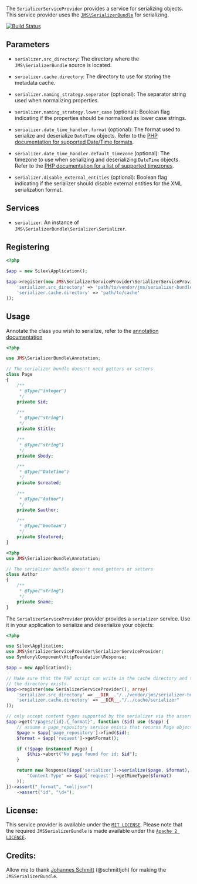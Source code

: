 The `SerializerServiceProvider` provides a service for serializing
objects. This service provider uses the [`JMS\SerializerBundle`][1] for
serializing.

[![Build Status](https://secure.travis-ci.org/pink-tie/JMSSerializerServiceProvider.png)](http://travis-ci.org/pink-tie/JMSSerializerServiceProvider)


Parameters
----------

* `serializer.src_directory`: The directory where the
`JMS\SerializerBundle` source is located.

* `serializer.cache.directory`: The directory to use for storing the
metadata cache.

* `serializer.naming_strategy.seperator` (optional): The separator
string used when normalizing properties.

* `serializer.naming_strategy.lower_case` (optional): Boolean flag
indicating if the properties should be normalized as lower case strings.

* `serializer.date_time_handler.format` (optional): The format used to
serialize and deserialize `DateTime` objects. Refer to the [PHP
documentation for supported Date/Time formats][2].

* `serializer.date_time_handler.default_timezone` (optional): The
timezone to use when serializing and deserializing `DateTime` objects.
Refer to the [PHP documentation for a list of supported timezones][3].

* `serializer.disable_external_entities` (optional): Boolean flag
indicating if the serializer should disable external entities for the
XML serialization format.

Services
--------

* `serializer`: An instance of
`JMS\SerializerBundle\Serializer\Serializer`.

Registering
-----------

```php
<?php

$app = new Silex\Application();

$app->register(new JMS\SerializerServiceProvider\SerializerServiceProvider(), array(
    'serializer.src_directory' => 'path/to/vendor/jms/serializer-bundle',
    'serializer.cache.directory' => 'path/to/cache'
));
```

Usage
-----

Annotate the class you wish to serialize, refer to the [annotation
documentation][4]

```php
<?php

use JMS\SerializerBundle\Annotation;

// The serializer bundle doesn't need getters or setters
class Page
{
    /**
     * @Type("integer")
     */
    private $id;

    /**
     * @Type("string")
     */
    private $title;

    /**
     * @Type("string")
     */
    private $body;

    /**
     * @Type("DateTime")
     */
    private $created;

    /**
     * @Type("Author")
     */
    private $author;

    /**
     * @Type("boolean")
     */
    private $featured;
}
```

```php
<?php
use JMS\SerializerBundle\Annotation;

// The serializer bundle doesn't need getters or setters
class Author
{
    /**
     * @Type("string")
     */
    private $name;
}
```

The `SerializerServiceProvider` provider provides a `serializer`
service. Use it in your application to serialize and deserialize your
objects:

```php
<?php

use Silex\Application;
use JMS\SerializerServiceProvider\SerializerServiceProvider;
use Symfony\Component\HttpFoundation\Response;

$app = new Application();

// Make sure that the PHP script can write in the cache directory and that
// the directory exists.
$app->register(new SerializerServiceProvider(), array(
    'serializer.src_directory' => __DIR__."/../vendor/jms/serializer-bundle/src",
    'serializer.cache.directory' => __DIR__."/../cache/serializer"
));

// only accept content types supported by the serializer via the assert method.
$app->get("/pages/{id}.{_format}", function ($id) use ($app) {
    // assume a page_repository service exists that returns Page objects.
    $page = $app['page_repository']->find($id);
    $format = $app['request']->getFormat();

    if (!$page instanceof Page) {
        $this->abort("No page found for id: $id");
    }

    return new Response($app['serializer']->serialize($page, $format), 200, array(
        "Content-Type" => $app['request']->getMimeType($format)
    ));
})->assert("_format", "xml|json")
    ->assert("id", "\d+");
```

License:
--------
This service provider is available under the [`MIT LICENSE`][5]. Please note
that the required `JMSSerializerBundle` is made available under the [`Apache 2
LICENCE`][6].

Credits:
--------

Allow me to thank [Johannes Schmitt][7] (@schmittjoh) for making the
`JMSSerializerBundle`. 

[1]: http://jmsyst.com/bundles/JMSSerializerBundle
[2]: http://php.net/manual/en/datetime.formats.php
[3]: http://php.net/manual/en/timezones.php
[4]: http://jmsyst.com/bundles/JMSSerializerBundle/master/reference/annotations
[5]: https://github.com/pink-tie/JMSSerializerServiceProvider/blob/release/0.1.0/LICENSE
[6]: https://github.com/schmittjoh/JMSSerializerBundle/blob/master/Resources/meta/LICENSE
[7]: http://jmsyst.com
